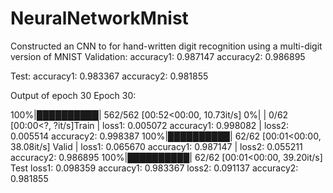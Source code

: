 # NeuralNetworkMnist

Constructed an CNN to for hand-written digit recognition using a multi-digit version of MNIST 
Validation:
accuracy1: 0.987147
accuracy2: 0.986895

Test:
accuracy1: 0.983367
accuracy2: 0.981855



Output of epoch 30
Epoch 30:

100%|██████████| 562/562 [00:52<00:00, 10.73it/s]
  0%|          | 0/62 [00:00<?, ?it/s]Train | loss1: 0.005072  accuracy1: 0.998082 | loss2: 0.005514  accuracy2: 0.998387
100%|██████████| 62/62 [00:01<00:00, 38.08it/s]
Valid | loss1: 0.065670  accuracy1: 0.987147 | loss2: 0.055211  accuracy2: 0.986895
100%|██████████| 62/62 [00:01<00:00, 39.20it/s]
Test loss1: 0.098359  accuracy1: 0.983367  loss2: 0.091137   accuracy2: 0.981855
